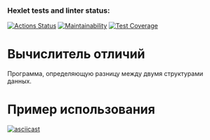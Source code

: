### Hexlet tests and linter status:

[![Actions Status](https://github.com/Viewsoul237/python-project-50/workflows/hexlet-check/badge.svg)](https://github.com/Viewsoul237/python-project-50/actions)
[![Maintainability](https://api.codeclimate.com/v1/badges/1bc0ca1e3fa3f4d83705/maintainability)](https://codeclimate.com/github/Viewsoul237/python-project-50/maintainability)
[![Test Coverage](https://api.codeclimate.com/v1/badges/1bc0ca1e3fa3f4d83705/test_coverage)](https://codeclimate.com/github/Viewsoul237/python-project-50/test_coverage)

# Вычислитель отличий

Программа, определяющую разницу между двумя структурами данных.

# Пример использования

[![asciicast](https://asciinema.org/a/80ilYUhwZeWGp5bhTGzl7JZLi.svg)](https://asciinema.org/a/80ilYUhwZeWGp5bhTGzl7JZLi)
